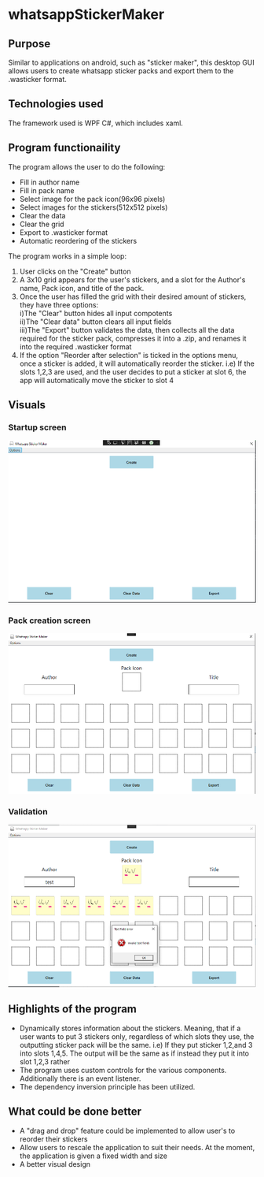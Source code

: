 # whatsappStickerMaker
## Purpose
Similar to applications on android, such as "sticker maker", this desktop GUI allows users to create whatsapp sticker packs and export them to the .wasticker format.

## Technologies used
The framework used is WPF C#, which includes xaml.

## Program functionaility
The program allows the user to do the following:
- Fill in author name
- Fill in pack name
- Select image for the pack icon(96x96 pixels)
- Select images for the stickers(512x512 pixels)
- Clear the data
- Clear the grid
- Export to .wasticker format
- Automatic reordering of the stickers

The program works in a simple loop:
1. User clicks on the "Create" button
2. A 3x10 grid appears for the user's stickers, and a slot for the Author's name, Pack icon, and title of the pack.
3. Once the user has filled the grid with their desired amount of stickers, they have three options:
    <br>i)The "Clear" button hides all input compotents
    <br>ii)The "Clear data" button clears all input fields
    <br>iii)The "Export" button validates the data, then collects all the data required for the sticker pack, compresses it into a .zip, and renames it into the required
        .wasticker format
4. If the option "Reorder after selection" is ticked in the options menu, once a sticker is added, it will automatically reorder the sticker.
i.e) If the slots 1,2,3 are used, and the user decides to put a sticker at slot 6, the app will automatically move the sticker to slot 4

## Visuals

### Startup screen
![Start up screen](https://github.com/lucianIrsigler/whatsappStickerMaker/blob/master/images/app_01.PNG)

### Pack creation screen
![Pack creation screen](https://github.com/lucianIrsigler/whatsappStickerMaker/blob/master/images/app_02.PNG)

### Validation
![Validation](https://github.com/lucianIrsigler/whatsappStickerMaker/blob/master/images/app_03.PNG)

## Highlights of the program
- Dynamically stores information about the stickers. Meaning, that if a user wants to put 3 stickers only, regardless of which slots they use, the outputting sticker pack will be the same.
i.e) If they put sticker 1,2,and 3 into slots 1,4,5. The output will be the same as if instead they put it into slot 1,2,3 rather
- The program uses custom controls for the various components. Additionally there is an event listener.
- The dependency inversion principle has been utilized.

## What could be done better
- A "drag and drop" feature could be implemented to allow user's to reorder their stickers
- Allow users to rescale the application to suit their needs. At the moment, the application is given a fixed width and size
- A better visual design
